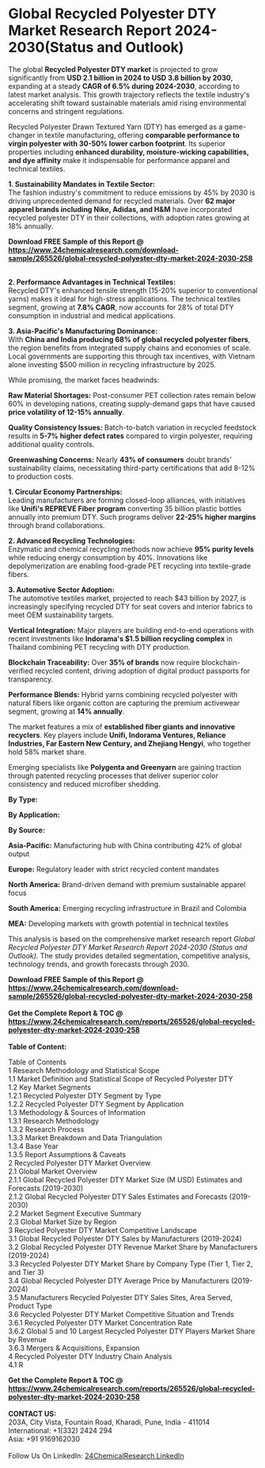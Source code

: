 <h1>Global Recycled Polyester DTY Market Research Report 2024-2030(Status and Outlook)</h1><p>The global <strong>Recycled Polyester DTY market</strong> is projected to grow significantly from <strong>USD 2.1 billion in 2024 to USD 3.8 billion by 2030</strong>, expanding at a steady <strong>CAGR of 6.5% during 2024-2030</strong>, according to latest market analysis. This growth trajectory reflects the textile industry's accelerating shift toward sustainable materials amid rising environmental concerns and stringent regulations.</p><p>Recycled Polyester Drawn Textured Yarn (DTY) has emerged as a game-changer in textile manufacturing, offering <strong>comparable performance to virgin polyester with 30-50% lower carbon footprint</strong>. Its superior properties including <strong>enhanced durability, moisture-wicking capabilities, and dye affinity</strong> make it indispensable for performance apparel and technical textiles.</p><p><strong>1. Sustainability Mandates in Textile Sector:</strong><br>
The fashion industry's commitment to reduce emissions by 45% by 2030 is driving unprecedented demand for recycled materials. Over <strong>62 major apparel brands including Nike, Adidas, and H&amp;M</strong> have incorporated recycled polyester DTY in their collections, with adoption rates growing at 18% annually.</p><div><b>Download FREE Sample of this Report @ 
            <a href="https://www.24chemicalresearch.com/download-sample/265526/global-recycled-polyester-dty-market-2024-2030-258">
            https://www.24chemicalresearch.com/download-sample/265526/global-recycled-polyester-dty-market-2024-2030-258</a></b></div><br><p><strong>2. Performance Advantages in Technical Textiles:</strong><br>
Recycled DTY's enhanced tensile strength (15-20% superior to conventional yarns) makes it ideal for high-stress applications. The technical textiles segment, growing at <strong>7.8% CAGR</strong>, now accounts for 28% of total DTY consumption in industrial and medical applications.</p><p><strong>3. Asia-Pacific's Manufacturing Dominance:</strong><br>
With <strong>China and India producing 68% of global recycled polyester fibers</strong>, the region benefits from integrated supply chains and economies of scale. Local governments are supporting this through tax incentives, with Vietnam alone investing $500 million in recycling infrastructure by 2025.</p><p>While promising, the market faces headwinds:</p><p><strong>Raw Material Shortages:</strong> Post-consumer PET collection rates remain below 60% in developing nations, creating supply-demand gaps that have caused <strong>price volatility of 12-15% annually</strong>.</p><p><strong>Quality Consistency Issues:</strong> Batch-to-batch variation in recycled feedstock results in <strong>5-7% higher defect rates</strong> compared to virgin polyester, requiring additional quality controls.</p><p><strong>Greenwashing Concerns:</strong> Nearly <strong>43% of consumers</strong> doubt brands' sustainability claims, necessitating third-party certifications that add 8-12% to production costs.</p><p><strong>1. Circular Economy Partnerships:</strong><br>
Leading manufacturers are forming closed-loop alliances, with initiatives like <strong>Unifi's REPREVE Fiber program</strong> converting 35 billion plastic bottles annually into premium DTY. Such programs deliver <strong>22-25% higher margins</strong> through brand collaborations.</p><p><strong>2. Advanced Recycling Technologies:</strong><br>
Enzymatic and chemical recycling methods now achieve <strong>95% purity levels</strong> while reducing energy consumption by 40%. Innovations like depolymerization are enabling food-grade PET recycling into textile-grade fibers.</p><p><strong>3. Automotive Sector Adoption:</strong><br>
The automotive textiles market, projected to reach $43 billion by 2027, is increasingly specifying recycled DTY for seat covers and interior fabrics to meet OEM sustainability targets.</p><p><strong>Vertical Integration:</strong> Major players are building end-to-end operations with recent investments like <strong>Indorama's $1.5 billion recycling complex</strong> in Thailand combining PET recycling with DTY production.</p><p><strong>Blockchain Traceability:</strong> Over <strong>35% of brands</strong> now require blockchain-verified recycled content, driving adoption of digital product passports for transparency.</p><p><strong>Performance Blends:</strong> Hybrid yarns combining recycled polyester with natural fibers like organic cotton are capturing the premium activewear segment, growing at <strong>14% annually</strong>.</p><p>The market features a mix of <strong>established fiber giants and innovative recyclers</strong>. Key players include <strong>Unifi, Indorama Ventures, Reliance Industries, Far Eastern New Century, and Zhejiang Hengyi</strong>, who together hold 58% market share.</p><p>Emerging specialists like <strong>Polygenta and Greenyarn</strong> are gaining traction through patented recycling processes that deliver superior color consistency and reduced microfiber shedding.</p><p><strong>By Type:</strong></p><p><strong>By Application:</strong></p><p><strong>By Source:</strong></p><p><strong>Asia-Pacific:</strong> Manufacturing hub with China contributing 42% of global output</p><p><strong>Europe:</strong> Regulatory leader with strict recycled content mandates</p><p><strong>North America:</strong> Brand-driven demand with premium sustainable apparel focus</p><p><strong>South America:</strong> Emerging recycling infrastructure in Brazil and Colombia</p><p><strong>MEA:</strong> Developing markets with growth potential in technical textiles</p><p>This analysis is based on the comprehensive market research report <em>Global Recycled Polyester DTY Market Research Report 2024-2030 (Status and Outlook)</em>. The study provides detailed segmentation, competitive analysis, technology trends, and growth forecasts through 2030.</p><div><b>Download FREE Sample of this Report @ 
            <a href="https://www.24chemicalresearch.com/download-sample/265526/global-recycled-polyester-dty-market-2024-2030-258">
            https://www.24chemicalresearch.com/download-sample/265526/global-recycled-polyester-dty-market-2024-2030-258</a></b></div><br><div><b>Get the Complete Report & TOC @ 
            <a href="https://www.24chemicalresearch.com/reports/265526/global-recycled-polyester-dty-market-2024-2030-258">
            https://www.24chemicalresearch.com/reports/265526/global-recycled-polyester-dty-market-2024-2030-258</a></b></div><br>
            <b>Table of Content:</b><p>Table of Contents<br />
1 Research Methodology and Statistical Scope<br />
1.1 Market Definition and Statistical Scope of Recycled Polyester DTY<br />
1.2 Key Market Segments<br />
1.2.1 Recycled Polyester DTY Segment by Type<br />
1.2.2 Recycled Polyester DTY Segment by Application<br />
1.3 Methodology & Sources of Information<br />
1.3.1 Research Methodology<br />
1.3.2 Research Process<br />
1.3.3 Market Breakdown and Data Triangulation<br />
1.3.4 Base Year<br />
1.3.5 Report Assumptions & Caveats<br />
2 Recycled Polyester DTY Market Overview<br />
2.1 Global Market Overview<br />
2.1.1 Global Recycled Polyester DTY Market Size (M USD) Estimates and Forecasts (2019-2030)<br />
2.1.2 Global Recycled Polyester DTY Sales Estimates and Forecasts (2019-2030)<br />
2.2 Market Segment Executive Summary<br />
2.3 Global Market Size by Region<br />
3 Recycled Polyester DTY Market Competitive Landscape<br />
3.1 Global Recycled Polyester DTY Sales by Manufacturers (2019-2024)<br />
3.2 Global Recycled Polyester DTY Revenue Market Share by Manufacturers (2019-2024)<br />
3.3 Recycled Polyester DTY Market Share by Company Type (Tier 1, Tier 2, and Tier 3)<br />
3.4 Global Recycled Polyester DTY Average Price by Manufacturers (2019-2024)<br />
3.5 Manufacturers Recycled Polyester DTY Sales Sites, Area Served, Product Type<br />
3.6 Recycled Polyester DTY Market Competitive Situation and Trends<br />
3.6.1 Recycled Polyester DTY Market Concentration Rate<br />
3.6.2 Global 5 and 10 Largest Recycled Polyester DTY Players Market Share by Revenue<br />
3.6.3 Mergers & Acquisitions, Expansion<br />
4 Recycled Polyester DTY Industry Chain Analysis<br />
4.1 R</p><div><b>Get the Complete Report & TOC @ 
            <a href="https://www.24chemicalresearch.com/reports/265526/global-recycled-polyester-dty-market-2024-2030-258">
            https://www.24chemicalresearch.com/reports/265526/global-recycled-polyester-dty-market-2024-2030-258</a></b></div><br><b>CONTACT US:</b><br>
            203A, City Vista, Fountain Road, Kharadi, Pune, India - 411014<br>
            International: +1(332) 2424 294<br>
            Asia: +91 9169162030 <br><br>
            Follow Us On LinkedIn: <a href="https://www.linkedin.com/company/24chemicalresearch/">24ChemicalResearch LinkedIn</a>